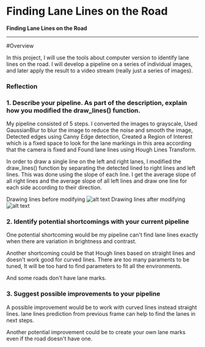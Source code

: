 # **Finding Lane Lines on the Road** 


**Finding Lane Lines on the Road**


[image1]: ./examples/grayscale.jpg "Grayscale"
[image2]: ./examples/line-segments-example.jpg 
[image3]: ./examples/laneLines_thirdPass.jpg 



---

#Overview

In this project, I will use the tools about computer version to identify lane lines on the road. I will develop a pipeline on a series of individual images, and later apply the result to a video stream (really just a series of images).


### Reflection

### 1. Describe your pipeline. As part of the description, explain how you modified the draw_lines() function.

My pipeline consisted of 5 steps. I converted the images to grayscale, Used GaussianBlur to blur the image to reduce the noise and smooth the image, Detected edges using Canny Edge detection, Created a Region of Interest which is a fixed space to look for the lane markings in this area according that the camera is fixed and Found lane lines using Hough Lines Transform.  

In order to draw a single line on the left and right lanes, I modified the draw_lines() function by separating the detected lined to right lines and left lines. This was done using the slope of each line.  I get the average slope of all right lines and the average slope of all left lines and draw one line for each side according to their direction.

Drawing lines before modifying
![alt text][image2]
Drawing lines after modifying
![alt text][image3]



### 2. Identify potential shortcomings with your current pipeline

One potential shortcoming would be my pipeline can't find lane lines exactly when there are variation in brightness and contrast. 

Another shortcoming could be that Hough lines based on straight lines and doesn't work good for curved lines. There are too many paraments to be tuned, It will be too hard to find parameters to fit all the environments.

And some roads don't have lane marks.



### 3. Suggest possible improvements to your pipeline

A possible improvement would be to work with curved lines instead straight lines. lane lines prediction from previous frame can help to find the lanes in next steps.

Another potential improvement could be to create your own lane marks even if the road doesn't have one.